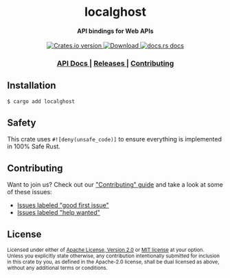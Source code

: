 <h1 align="center">localghost</h1>
<div align="center">
  <strong>
    API bindings for Web APIs
  </strong>
</div>

<br />

<div align="center">
  <!-- Crates version -->
  <a href="https://crates.io/crates/localghost">
    <img src="https://img.shields.io/crates/v/localghost.svg?style=flat-square"
    alt="Crates.io version" />
  </a>
  <!-- Downloads -->
  <a href="https://crates.io/crates/localghost">
    <img src="https://img.shields.io/crates/d/localghost.svg?style=flat-square"
      alt="Download" />
  </a>
  <!-- docs.rs docs -->
  <a href="https://docs.rs/localghost">
    <img src="https://img.shields.io/badge/docs-latest-blue.svg?style=flat-square"
      alt="docs.rs docs" />
  </a>
</div>

<div align="center">
  <h3>
    <a href="https://docs.rs/localghost">
      API Docs
    </a>
    <span> | </span>
    <a href="https://github.com/yoshuawuyts/localghost/releases">
      Releases
    </a>
    <span> | </span>
    <a href="https://github.com/yoshuawuyts/localghost/blob/master.github/CONTRIBUTING.md">
      Contributing
    </a>
  </h3>
</div>

## Installation
```sh
$ cargo add localghost
```

## Safety
This crate uses ``#![deny(unsafe_code)]`` to ensure everything is implemented in
100% Safe Rust.

## Contributing
Want to join us? Check out our ["Contributing" guide][contributing] and take a
look at some of these issues:

- [Issues labeled "good first issue"][good-first-issue]
- [Issues labeled "help wanted"][help-wanted]

[contributing]: https://github.com/yoshuawuyts/localghost/blob/master.github/CONTRIBUTING.md
[good-first-issue]: https://github.com/yoshuawuyts/localghost/labels/good%20first%20issue
[help-wanted]: https://github.com/yoshuawuyts/localghost/labels/help%20wanted

## License

<sup>
Licensed under either of <a href="LICENSE-APACHE">Apache License, Version
2.0</a> or <a href="LICENSE-MIT">MIT license</a> at your option.
</sup>

<br/>

<sub>
Unless you explicitly state otherwise, any contribution intentionally submitted
for inclusion in this crate by you, as defined in the Apache-2.0 license, shall
be dual licensed as above, without any additional terms or conditions.
</sub>
